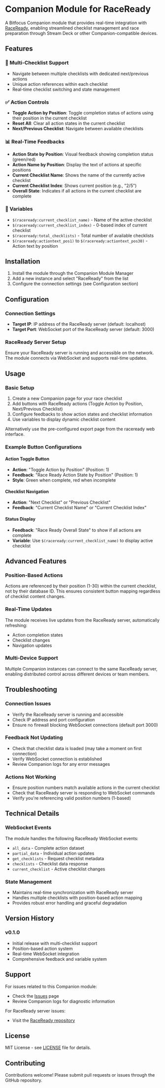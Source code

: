 # Companion Module for RaceReady

A Bitfocus Companion module that provides real-time integration with [RaceReady](https://github.com/Pingue/raceready), enabling streamlined checklist management and race preparation through Stream Deck or other Companion-compatible devices.

## Features

### 🏁 Multi-Checklist Support
- Navigate between multiple checklists with dedicated next/previous actions
- Unique action references within each checklist
- Real-time checklist switching and state management

### ✅ Action Controls
- **Toggle Action by Position**: Toggle completion status of actions using their position in the current checklist
- **Reset All**: Clear all action states in the current checklist
- **Next/Previous Checklist**: Navigate between available checklists

### 📊 Real-Time Feedbacks
- **Action State by Position**: Visual feedback showing completion status (green/red)
- **Action Name by Position**: Display the text of actions at specific positions
- **Current Checklist Name**: Shows the name of the currently active checklist
- **Current Checklist Index**: Shows current position (e.g., "2/5")
- **Overall State**: Indicates if all actions in the current checklist are complete

### 🔢 Variables
- `$(raceready:current_checklist_name)` - Name of the active checklist
- `$(raceready:current_checklist_index)` - 0-based index of current checklist
- `$(raceready:total_checklists)` - Total number of available checklists
- `$(raceready:actiontext_pos1)` to `$(raceready:actiontext_pos30)` - Action text by position

## Installation

1. Install the module through the Companion Module Manager
2. Add a new instance and select "RaceReady" from the list
3. Configure the connection settings (see Configuration section)

## Configuration

### Connection Settings
- **Target IP**: IP address of the RaceReady server (default: localhost)
- **Target Port**: WebSocket port of the RaceReady server (default: 3000)

### RaceReady Server Setup
Ensure your RaceReady server is running and accessible on the network. The module connects via WebSocket and supports real-time updates.

## Usage

### Basic Setup
1. Create a new Companion page for your race checklist
2. Add buttons with RaceReady actions (Toggle Action by Position, Next/Previous Checklist)
3. Configure feedbacks to show action states and checklist information
4. Use variables to display dynamic checklist content

Alternatively use the pre-configured export page from the raceready web interface.

### Example Button Configurations

#### Action Toggle Button
- **Action**: "Toggle Action by Position" (Position: 1)
- **Feedback**: "Race Ready Action State by Position" (Position: 1)
- **Style**: Green when complete, red when incomplete

#### Checklist Navigation
- **Action**: "Next Checklist" or "Previous Checklist"
- **Feedback**: "Current Checklist Name" or "Current Checklist Index"

#### Status Display
- **Feedback**: "Race Ready Overall State" to show if all actions are complete
- **Variable**: Use `$(raceready:current_checklist_name)` to display active checklist

## Advanced Features

### Position-Based Actions
Actions are referenced by their position (1-30) within the current checklist, not by their database ID. This ensures consistent button mapping regardless of checklist content changes.

### Real-Time Updates
The module receives live updates from the RaceReady server, automatically refreshing:
- Action completion states
- Checklist changes
- Navigation updates

### Multi-Device Support
Multiple Companion instances can connect to the same RaceReady server, enabling distributed control across different devices or team members.

## Troubleshooting

### Connection Issues
- Verify the RaceReady server is running and accessible
- Check IP address and port configuration
- Ensure no firewall blocking WebSocket connections (default port 3000)

### Feedback Not Updating
- Check that checklist data is loaded (may take a moment on first connection)
- Verify WebSocket connection is established
- Review Companion logs for any error messages

### Actions Not Working
- Ensure position numbers match available actions in the current checklist
- Check that RaceReady server is responding to WebSocket commands
- Verify you're referencing valid position numbers (1-based)

## Technical Details

### WebSocket Events
The module handles the following RaceReady WebSocket events:
- `all_data` - Complete action dataset
- `partial_data` - Individual action updates
- `get_checklists` - Request checklist metadata
- `checklists` - Checklist data response
- `current_checklist` - Active checklist changes

### State Management
- Maintains real-time synchronization with RaceReady server
- Handles multiple checklists with position-based action mapping
- Provides robust error handling and graceful degradation

## Version History

### v0.1.0
- Initial release with multi-checklist support
- Position-based action system
- Real-time WebSocket integration
- Comprehensive feedback and variable system

## Support

For issues related to this Companion module:
- Check the [Issues](https://github.com/Pingue/companion-module-raceready/issues) page
- Review Companion logs for diagnostic information

For RaceReady server issues:
- Visit the [RaceReady repository](https://github.com/Pingue/raceready)

## License

MIT License - see [LICENSE](LICENSE) file for details.

## Contributing

Contributions welcome! Please submit pull requests or issues through the GitHub repository.
